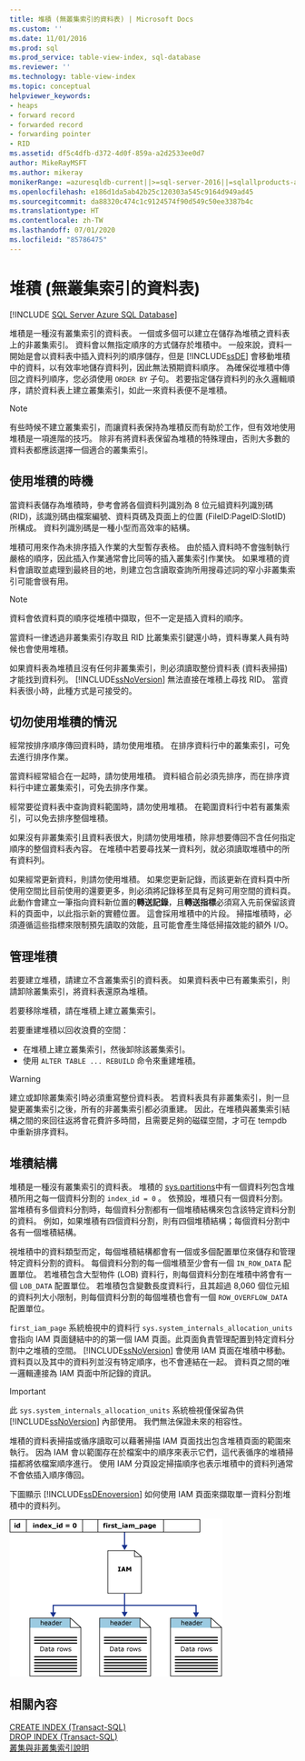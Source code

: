 ```yaml
---
title: 堆積 (無叢集索引的資料表) | Microsoft Docs
ms.custom: ''
ms.date: 11/01/2016
ms.prod: sql
ms.prod_service: table-view-index, sql-database
ms.reviewer: ''
ms.technology: table-view-index
ms.topic: conceptual
helpviewer_keywords:
- heaps
- forward record
- forwarded record
- forwarding pointer
- RID
ms.assetid: df5c4dfb-d372-4d0f-859a-a2d2533ee0d7
author: MikeRayMSFT
ms.author: mikeray
monikerRange: =azuresqldb-current||>=sql-server-2016||=sqlallproducts-allversions||>=sql-server-linux-2017||=azuresqldb-mi-current
ms.openlocfilehash: e186d1da5ab42b25c120303a545c9164d949ad45
ms.sourcegitcommit: da88320c474c1c9124574f90d549c50ee3387b4c
ms.translationtype: HT
ms.contentlocale: zh-TW
ms.lasthandoff: 07/01/2020
ms.locfileid: "85786475"
---
```

# <a name="heaps-tables-without-clustered-indexes"></a>堆積 (無叢集索引的資料表)
[!INCLUDE [SQL Server Azure SQL Database](../../includes/applies-to-version/sql-asdb.md)]

  堆積是一種沒有叢集索引的資料表。 一個或多個可以建立在儲存為堆積之資料表上的非叢集索引。 資料會以無指定順序的方式儲存於堆積中。 一般來說，資料一開始是會以資料表中插入資料列的順序儲存，但是 [!INCLUDE[ssDE](../../includes/ssde-md.md)] 會移動堆積中的資料，以有效率地儲存資料列，因此無法預期資料順序。 為確保從堆積中傳回之資料列順序，您必須使用 `ORDER BY` 子句。 若要指定儲存資料列的永久邏輯順序，請於資料表上建立叢集索引，如此一來資料表便不是堆積。  
  
> [!NOTE]  
> 有些時候不建立叢集索引，而讓資料表保持為堆積反而有助於工作，但有效地使用堆積是一項進階的技巧。 除非有將資料表保留為堆積的特殊理由，否則大多數的資料表都應該選擇一個適合的叢集索引。  
  
## <a name="when-to-use-a-heap"></a>使用堆積的時機  
當資料表儲存為堆積時，參考會將各個資料列識別為 8 位元組資料列識別碼 (RID)，該識別碼由檔案編號、資料頁碼及頁面上的位置 (FileID:PageID:SlotID) 所構成。 資料列識別碼是一種小型而高效率的結構。 

堆積可用來作為未排序插入作業的大型暫存表格。 由於插入資料時不會強制執行嚴格的順序，因此插入作業通常會比同等的插入叢集索引作業快。 如果堆積的資料會讀取並處理到最終目的地，則建立包含讀取查詢所用搜尋述詞的窄小非叢集索引可能會很有用。 

> [!NOTE]  
> 資料會依資料頁的順序從堆積中擷取，但不一定是插入資料的順序。 

當資料一律透過非叢集索引存取且 RID 比叢集索引鍵還小時，資料專業人員有時候也會使用堆積。 

如果資料表為堆積且沒有任何非叢集索引，則必須讀取整份資料表 (資料表掃描) 才能找到資料列。 [!INCLUDE[ssNoVersion](../../includes/ssnoversion-md.md)] 無法直接在堆積上尋找 RID。 當資料表很小時，此種方式是可接受的。  
  
## <a name="when-not-to-use-a-heap"></a>切勿使用堆積的情況  
 經常按排序順序傳回資料時，請勿使用堆積。 在排序資料行中的叢集索引，可免去進行排序作業。  
  
 當資料經常組合在一起時，請勿使用堆積。 資料組合前必須先排序，而在排序資料行中建立叢集索引，可免去排序作業。  
  
 經常要從資料表中查詢資料範圍時，請勿使用堆積。 在範圍資料行中若有叢集索引，可以免去排序整個堆積。  
  
 如果沒有非叢集索引且資料表很大，則請勿使用堆積，除非想要傳回不含任何指定順序的整個資料表內容。 在堆積中若要尋找某一資料列，就必須讀取堆積中的所有資料列。  
 
 如果經常更新資料，則請勿使用堆積。 如果您更新記錄，而該更新在資料頁中所使用空間比目前使用的還要更多，則必須將記錄移至具有足夠可用空間的資料頁。 此動作會建立一筆指向資料新位置的**轉送記錄**，且**轉送指標**必須寫入先前保留該資料的頁面中，以此指示新的實體位置。 這會採用堆積中的片段。 掃描堆積時，必須遵循這些指標來限制預先讀取的效能，且可能會產生降低掃描效能的額外 I/O。 
  
## <a name="managing-heaps"></a>管理堆積  
 若要建立堆積，請建立不含叢集索引的資料表。 如果資料表中已有叢集索引，則請卸除叢集索引，將資料表還原為堆積。  
  
 若要移除堆積，請在堆積上建立叢集索引。  
  
 若要重建堆積以回收浪費的空間：
 -  在堆積上建立叢集索引，然後卸除該叢集索引。  
 -  使用 `ALTER TABLE ... REBUILD` 命令來重建堆積。
  
> [!WARNING]  
> 建立或卸除叢集索引時必須重寫整份資料表。 若資料表具有非叢集索引，則一旦變更叢集索引之後，所有的非叢集索引都必須重建。 因此，在堆積與叢集索引結構之間的來回往返將會花費許多時間，且需要足夠的磁碟空間，才可在 tempdb 中重新排序資料。  

## <a name="heap-structures"></a>堆積結構
堆積是一種沒有叢集索引的資料表。 堆積的 [sys.partitions](../../relational-databases/system-catalog-views/sys-partitions-transact-sql.md)中有一個資料列包含堆積所用之每一個資料分割的 `index_id = 0` 。 依預設，堆積只有一個資料分割。 當堆積有多個資料分割時，每個資料分割都有一個堆積結構來包含該特定資料分割的資料。 例如，如果堆積有四個資料分割，則有四個堆積結構；每個資料分割中各有一個堆積結構。

視堆積中的資料類型而定，每個堆積結構都會有一個或多個配置單位來儲存和管理特定資料分割的資料。 每個資料分割的每一個堆積至少會有一個 `IN_ROW_DATA` 配置單位。 若堆積包含大型物件 (LOB) 資料行，則每個資料分割在堆積中將會有一個 `LOB_DATA` 配置單位。 若堆積包含變數長度資料行，且其超過 8,060 個位元組的資料列大小限制，則每個資料分割的每個堆積也會有一個 `ROW_OVERFLOW_DATA` 配置單位。

`first_iam_page` 系統檢視中的資料行 `sys.system_internals_allocation_units` 會指向 IAM 頁面鏈結中的的第一個 IAM 頁面。此頁面負責管理配置到特定資料分割中之堆積的空間。 [!INCLUDE[ssNoVersion](../../includes/ssnoversion-md.md)] 會使用 IAM 頁面在堆積中移動。 資料頁以及其中的資料列並沒有特定順序，也不會連結在一起。 資料頁之間的唯一邏輯連接為 IAM 頁面中所記錄的資訊。

> [!IMPORTANT]  
> 此 `sys.system_internals_allocation_units` 系統檢視僅保留為供 [!INCLUDE[ssNoVersion](../../includes/ssnoversion-md.md)] 內部使用。 我們無法保證未來的相容性。
 
堆積的資料表掃描或循序讀取可以藉著掃描 IAM 頁面找出包含堆積頁面的範圍來執行。 因為 IAM 會以範圍存在於檔案中的順序來表示它們，這代表循序的堆積掃描都將依檔案順序進行。 使用 IAM 分頁設定掃描順序也表示堆積中的資料列通常不會依插入順序傳回。

下圖顯示 [!INCLUDE[ssDEnoversion](../../includes/ssdenoversion-md.md)] 如何使用 IAM 頁面來擷取單一資料分割堆積中的資料列。 

![iam_heap](../../relational-databases/indexes/media/iam-heap.gif)
  
## <a name="related-content"></a>相關內容  
[CREATE INDEX &#40;Transact-SQL&#41;](../../t-sql/statements/create-index-transact-sql.md)     
[DROP INDEX &#40;Transact-SQL&#41;](../../t-sql/statements/drop-index-transact-sql.md)     
[叢集與非叢集索引說明](../../relational-databases/indexes/clustered-and-nonclustered-indexes-described.md)     
  
  
